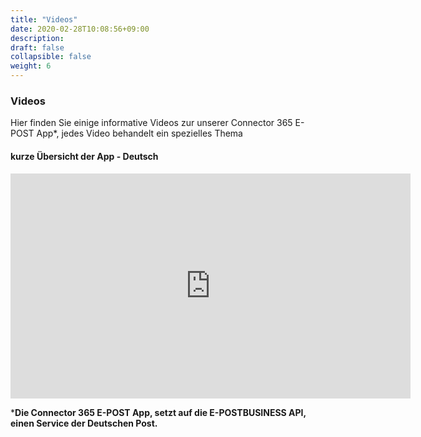 ```yaml
---
title: "Videos"
date: 2020-02-28T10:08:56+09:00
description: 
draft: false
collapsible: false
weight: 6
---
```

### Videos

Hier finden Sie einige informative Videos zur unserer Connector 365 E-POST App*, jedes Video behandelt ein spezielles Thema

#### kurze Übersicht der App - Deutsch
<p style="text-align: center;">
<iframe width="640" height="360" src="https://www.youtube.com/embed/P0lfFN8yFkM" title="YouTube video player" frameborder="0" allow="accelerometer; autoplay; clipboard-write; encrypted-media; gyroscope; picture-in-picture" allowfullscreen></iframe>
</p>



***Die Connector 365 E-POST App, setzt auf die E-POSTBUSINESS API, einen Service der Deutschen Post.**